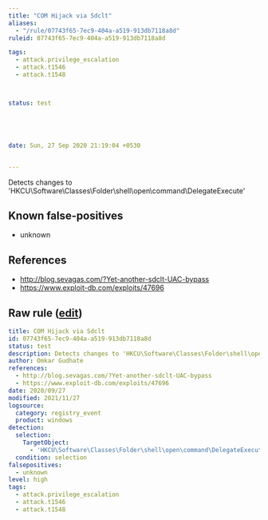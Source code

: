```yaml
---
title: "COM Hijack via Sdclt"
aliases:
  - "/rule/07743f65-7ec9-404a-a519-913db7118a8d"
ruleid: 07743f65-7ec9-404a-a519-913db7118a8d

tags:
  - attack.privilege_escalation
  - attack.t1546
  - attack.t1548



status: test





date: Sun, 27 Sep 2020 21:19:04 +0530


---
```


Detects changes to 'HKCU\Software\Classes\Folder\shell\open\command\DelegateExecute'

<!--more-->


## Known false-positives

* unknown



## References

* http://blog.sevagas.com/?Yet-another-sdclt-UAC-bypass
* https://www.exploit-db.com/exploits/47696


## Raw rule ([edit](https://github.com/SigmaHQ/sigma/edit/master/rules/windows/registry_event/registry_event_comhijack_sdclt.yml))
```yaml
title: COM Hijack via Sdclt
id: 07743f65-7ec9-404a-a519-913db7118a8d
status: test
description: Detects changes to 'HKCU\Software\Classes\Folder\shell\open\command\DelegateExecute'
author: Omkar Gudhate
references:
  - http://blog.sevagas.com/?Yet-another-sdclt-UAC-bypass
  - https://www.exploit-db.com/exploits/47696
date: 2020/09/27
modified: 2021/11/27
logsource:
  category: registry_event
  product: windows
detection:
  selection:
    TargetObject:
      - 'HKCU\Software\Classes\Folder\shell\open\command\DelegateExecute'
  condition: selection
falsepositives:
  - unknown
level: high
tags:
  - attack.privilege_escalation
  - attack.t1546
  - attack.t1548

```
